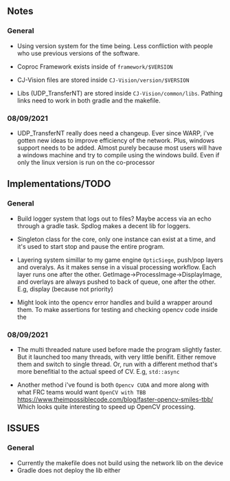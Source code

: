 ## Notes
### General
- Using version system for the time being. Less confliction with people who use previous versions of the software.

- Coproc Framework exists inside of `framework/$VERSION`

- CJ-Vision files are stored inside `CJ-Vision/version/$VERSION`

- Libs (UDP_TransferNT) are stored inside `CJ-Vision/common/libs`. Pathing links need to work in both gradle and the makefile. 

### 08/09/2021
 - UDP_TransferNT really does need a changeup. Ever since WARP, i've gotten new ideas to improve efficiency of the network. Plus, windows support needs to be added. Almost purely because most users will have a windows machine and try to compile using the windows build. Even if only the linux version is run on the co-processor

## Implementations/TODO

### General
- Build logger system that logs out to files? Maybe access via an echo through a gradle task. Spdlog makes a decent lib for loggers.

- Singleton class for the core, only one instance can exist at a time, and it's used to start stop and pause the entire program.

- Layering system simillar to my game engine `OpticSiege`, push/pop layers and overalys. As it makes sense in a visual processing workflow. Each layer runs one after the other. GetImage->ProcessImage->DisplayImage, and overlays are always pushed to back of queue, one after the other. E.g, display (because not priority)

- Might look into the opencv error handles and build a wrapper around them. To make assertions for testing and checking opencv code inside the 


### 08/09/2021
- The multi threaded nature used before made the program slightly faster. But it launched too many threads, with very little benifit. Either remove them and switch to single thread. Or, run with a different method that's more benefitial to the actual speed of CV. E.g, `std::async`

- Another method i've found is both `Opencv CUDA` and more along with what FRC teams would want `OpenCV with TBB` https://www.theimpossiblecode.com/blog/faster-opencv-smiles-tbb/ Which looks quite interesting to speed up OpenCV processing.

## ISSUES
### General
- Currently the makefile does not build using the network lib on the device
- Gradle does not deploy the lib either